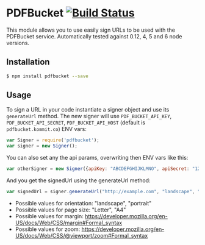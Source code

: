 # PDFBucket   [![Build Status](https://travis-ci.org/pdfbucket/pdfbucket-node.svg?branch=master)](https://travis-ci.org/PDFBucket/pdfbucket-node)

This module allows you to use easily sign URLs to be used with the PDFBucket service. Automatically tested against 0.12, 4, 5 and 6 node versions.

## Installation

```sh
$ npm install pdfbucket --save
```

## Usage

To sign a URL in your code instantiate a signer object and use its `generateUrl` method.
The new signer will use `PDF_BUCKET_API_KEY`, `PDF_BUCKET_API_SECRET`, `PDF_BUCKET_API_HOST` (default is `pdfbucket.kommit.co`) ENV vars:

```javascript
var Signer = require('pdfbucket');
var signer = new Signer();
```

You can also set any the api params, overwriting then ENV vars like this:

```javascript
var otherSigner = new Signer({apiKey: "ABCDEFGHIJKLMNO", apiSecret: "1234567890ABCDE", apiHost: "potion-api-staging.herokuapp.com"});
```

And you get the signedUrl using the generateUrl method:

```javascript
var signedUrl = signer.generateUrl("http://example.com", "landscape", "A4", "2px", "0.7");
```

* Possible values for orientation: "landscape", "portrait"
* Possible values for page size: "Letter", "A4"
* Possible values for margin: https://developer.mozilla.org/en-US/docs/Web/CSS/margin#Formal_syntax
* Possible values for zoom: https://developer.mozilla.org/en-US/docs/Web/CSS/@viewport/zoom#Formal_syntax
